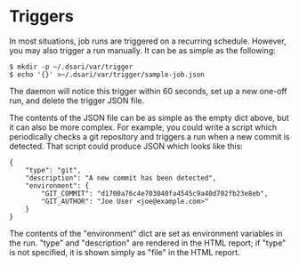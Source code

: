 # Triggers

In most situations, job runs are triggered on a recurring schedule.
However, you may also trigger a run manually.
It can be as simple as the following:

    $ mkdir -p ~/.dsari/var/trigger
    $ echo '{}' >~/.dsari/var/trigger/sample-job.json

The daemon will notice this trigger within 60 seconds, set up a new one-off run, and delete the trigger JSON file.

The contents of the JSON file can be as simple as the empty dict above, but it can also be more complex.
For example, you could write a script which periodically checks a git repository and triggers a run when a new commit is detected.
That script could produce JSON which looks like this:

    {
        "type": "git",
        "description": "A new commit has been detected",
        "environment": {
            "GIT_COMMIT": "d1700a76c4e703040fa4545c9a40d702fb23e8eb",
            "GIT_AUTHOR": "Joe User <joe@example.com>"
        }
    }

The contents of the "environment" dict are set as environment variables in the run.
"type" and "description" are rendered in the HTML report; if "type" is not specified, it is shown simply as "file" in the HTML report.
